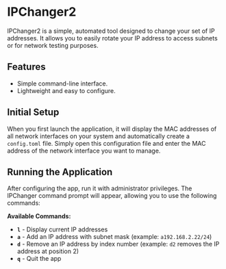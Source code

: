 # IPChanger2

IPChanger2 is a simple, automated tool designed to change your set of IP addresses. It allows you to easily rotate your IP address to access subnets or for network testing purposes.

## Features

- Simple command-line interface.
- Lightweight and easy to configure.

## Initial Setup

When you first launch the application, it will display the MAC addresses of all network interfaces on your system and automatically create a `config.toml` file. Simply open this configuration file and enter the MAC address of the network interface you want to manage.

## Running the Application

After configuring the app, run it with administrator privileges. The IPChanger command prompt will appear, allowing you to use the following commands:

**Available Commands:**
- **`l`** - Display current IP addresses
- **`a`** - Add an IP address with subnet mask (example: `a192.168.2.22/24`)
- **`d`** - Remove an IP address by index number (example: `d2` removes the IP address at position 2)
- **`q`** - Quit the app
